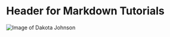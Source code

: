 # Header for Markdown Tutorials

![Image of Dakota Johnson](https://tse4.mm.bing.net/th?id=OIP.g6nRJGJPpuAwrJkkWl5pnwHaK_&pid=Api&P=0&h=180)
